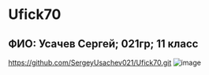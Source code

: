 # Ufick70
## ФИО: Усачев Сергей; 021гр; 11 класс
https://github.com/SergeyUsachev021/Ufick70.git
![image](https://user-images.githubusercontent.com/114472570/192467389-5ee9cc32-290e-479a-87d3-9c5c58ac2226.png)
